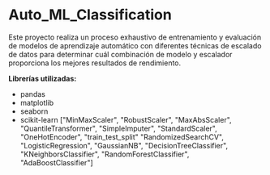 # Auto_ML_Classification
Este proyecto realiza un proceso exhaustivo de entrenamiento y evaluación de modelos de aprendizaje automático con diferentes técnicas de escalado de datos para determinar cuál combinación de modelo y escalador proporciona los mejores resultados de rendimiento.

**Librerías utilizadas:**

* pandas
* matplotlib
* seaborn
* scikit-learn ["MinMaxScaler", "RobustScaler", "MaxAbsScaler", "QuantileTransformer", "SimpleImputer", "StandardScaler", "OneHotEncoder", "train_test_split"
                "RandomizedSearchCV", "LogisticRegression", "GaussianNB", "DecisionTreeClassifier", "KNeighborsClassifier", "RandomForestClassifier",       
                "AdaBoostClassifier"]
